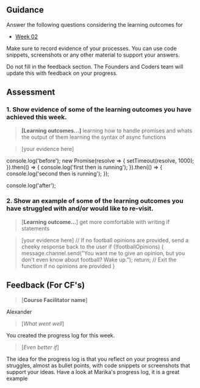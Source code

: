## Guidance
Answer the following questions considering the learning outcomes for
- [Week 02](https://learn.foundersandcoders.com/course/syllabus/developer/week02-project02-chatbot/learning-outcomes/)

Make sure to record evidence of your processes. You can use code snippets, screenshots or any other material to support your answers.

Do not fill in the feedback section. The Founders and Coders team will update this with feedback on your progress.

## Assessment
 ### 1. Show evidence of some of the learning outcomes you have achieved this week.
> **[Learning outcomes...]**
> learning how to handle promises and whats the output of them
> learning the syntax of async functions 

> [your evidence here]

console.log('before');
new Promise(resolve => {
  setTimeout(resolve, 1000);
}).then(() => {
  console.log('first then is running');
}).then(() => {
  console.log('second then is running');
});

console.log('after');

 ### 2. Show an example of some of the learning outcomes you have struggled with and/or would like to re-visit.
> [**Learning outcome...**]
> get more comfortable with writing if statements 


> [your evidence here]
> // If no football opinions are provided, send a cheeky response back to the user
    if (!footballOpinions) {
      message.channel.send("You want me to give an opinion, but you don't even know about football? Wake up.");
      return; // Exit the function if no opinions are provided
    }

## Feedback (For CF's)
> [**Course Facilitator name**]

Alexander

> [*What went well*]

You created the progress log for this week.

> [*Even better if*]

The idea for the progress log is that you reflect on your progress and struggles, almost as bullet points, with code snippets or screenshots that support your ideas.
Have a look at Marika's progress log, it is a great example
